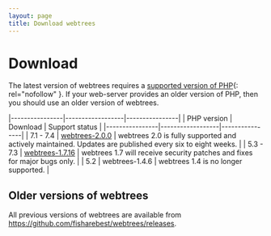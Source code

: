 ```yaml
---
layout: page
title: Download webtrees
---
```


# Download

The latest version of webtrees requires a [supported version of PHP](https://secure.php.net/supported-versions.php){: rel="nofollow" }. If your web-server provides an older version of PHP, then you should use an older version of webtrees.

|----------------|------------------|----------------|
| PHP&nbsp;version    | Download         | Support status |
|----------------|------------------|----------------|
| 7.1 - 7.4 | <a href="https://github.com/fisharebest/webtrees/releases/download/2.0.0/webtrees-2.0.0.zip"><i class="fa fa-download"></i> webtrees-2.0.0</a> | webtrees 2.0 is fully supported and actively maintained.  Updates are published every six to eight weeks. |
| 5.3 - 7.3  | <a href="https://github.com/fisharebest/webtrees/releases/download/1.7.16/webtrees-1.7.16.zip"><i class="fa fa-download"></i> webtrees-1.7.16</a> | webtrees 1.7 will receive security patches and fixes for major bugs only. |
| 5.2  | webtrees-1.4.6 | webtrees 1.4 is no longer supported. |

## Older versions of webtrees

All previous versions of webtrees are available from <https://github.com/fisharebest/webtrees/releases>.
